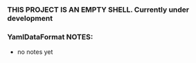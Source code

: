 ### THIS PROJECT IS AN EMPTY SHELL. Currently under development

### YamlDataFormat NOTES:

 * no notes yet